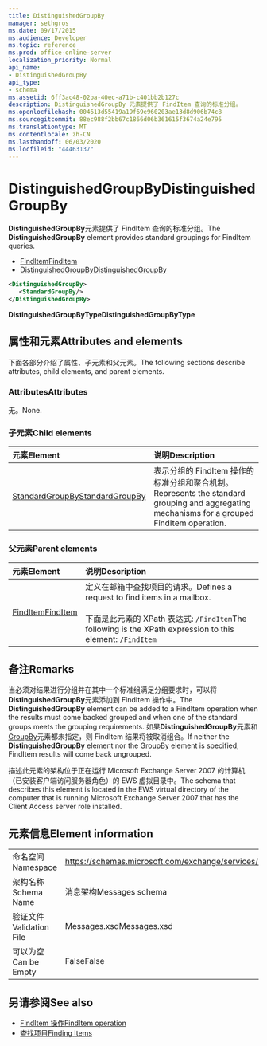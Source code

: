 ```yaml
---
title: DistinguishedGroupBy
manager: sethgros
ms.date: 09/17/2015
ms.audience: Developer
ms.topic: reference
ms.prod: office-online-server
localization_priority: Normal
api_name:
- DistinguishedGroupBy
api_type:
- schema
ms.assetid: 6ff3ac48-02ba-40ec-a71b-c401bb2b127c
description: DistinguishedGroupBy 元素提供了 FindItem 查询的标准分组。
ms.openlocfilehash: 004613d55419a19f69e960203ae13d8d906b74c8
ms.sourcegitcommit: 88ec988f2bb67c1866d06b361615f3674a24e795
ms.translationtype: MT
ms.contentlocale: zh-CN
ms.lasthandoff: 06/03/2020
ms.locfileid: "44463137"
---
```

# <a name="distinguishedgroupby"></a><span data-ttu-id="e2bd6-103">DistinguishedGroupBy</span><span class="sxs-lookup"><span data-stu-id="e2bd6-103">DistinguishedGroupBy</span></span>

<span data-ttu-id="e2bd6-104">**DistinguishedGroupBy**元素提供了 FindItem 查询的标准分组。</span><span class="sxs-lookup"><span data-stu-id="e2bd6-104">The **DistinguishedGroupBy** element provides standard groupings for FindItem queries.</span></span> 
  
- [<span data-ttu-id="e2bd6-105">FindItem</span><span class="sxs-lookup"><span data-stu-id="e2bd6-105">FindItem</span></span>](finditem.md) 
- [<span data-ttu-id="e2bd6-106">DistinguishedGroupBy</span><span class="sxs-lookup"><span data-stu-id="e2bd6-106">DistinguishedGroupBy</span></span>](distinguishedgroupby.md)
  
```xml
<DistinguishedGroupBy>
   <StandardGroupBy/>
</DistinguishedGroupBy>
```

 <span data-ttu-id="e2bd6-107">**DistinguishedGroupByType**</span><span class="sxs-lookup"><span data-stu-id="e2bd6-107">**DistinguishedGroupByType**</span></span>
## <a name="attributes-and-elements"></a><span data-ttu-id="e2bd6-108">属性和元素</span><span class="sxs-lookup"><span data-stu-id="e2bd6-108">Attributes and elements</span></span>

<span data-ttu-id="e2bd6-109">下面各部分介绍了属性、子元素和父元素。</span><span class="sxs-lookup"><span data-stu-id="e2bd6-109">The following sections describe attributes, child elements, and parent elements.</span></span>
  
### <a name="attributes"></a><span data-ttu-id="e2bd6-110">Attributes</span><span class="sxs-lookup"><span data-stu-id="e2bd6-110">Attributes</span></span>

<span data-ttu-id="e2bd6-111">无。</span><span class="sxs-lookup"><span data-stu-id="e2bd6-111">None.</span></span>
  
### <a name="child-elements"></a><span data-ttu-id="e2bd6-112">子元素</span><span class="sxs-lookup"><span data-stu-id="e2bd6-112">Child elements</span></span>

|<span data-ttu-id="e2bd6-113">**元素**</span><span class="sxs-lookup"><span data-stu-id="e2bd6-113">**Element**</span></span>|<span data-ttu-id="e2bd6-114">**说明**</span><span class="sxs-lookup"><span data-stu-id="e2bd6-114">**Description**</span></span>|
|:-----|:-----|
|[<span data-ttu-id="e2bd6-115">StandardGroupBy</span><span class="sxs-lookup"><span data-stu-id="e2bd6-115">StandardGroupBy</span></span>](standardgroupby.md) <br/> |<span data-ttu-id="e2bd6-116">表示分组的 FindItem 操作的标准分组和聚合机制。</span><span class="sxs-lookup"><span data-stu-id="e2bd6-116">Represents the standard grouping and aggregating mechanisms for a grouped FindItem operation.</span></span>  <br/> |
   
### <a name="parent-elements"></a><span data-ttu-id="e2bd6-117">父元素</span><span class="sxs-lookup"><span data-stu-id="e2bd6-117">Parent elements</span></span>

|<span data-ttu-id="e2bd6-118">**元素**</span><span class="sxs-lookup"><span data-stu-id="e2bd6-118">**Element**</span></span>|<span data-ttu-id="e2bd6-119">**说明**</span><span class="sxs-lookup"><span data-stu-id="e2bd6-119">**Description**</span></span>|
|:-----|:-----|
|[<span data-ttu-id="e2bd6-120">FindItem</span><span class="sxs-lookup"><span data-stu-id="e2bd6-120">FindItem</span></span>](finditem.md) <br/> |<span data-ttu-id="e2bd6-121">定义在邮箱中查找项目的请求。</span><span class="sxs-lookup"><span data-stu-id="e2bd6-121">Defines a request to find items in a mailbox.</span></span><br/><br/><span data-ttu-id="e2bd6-122">下面是此元素的 XPath 表达式:  `/FindItem`</span><span class="sxs-lookup"><span data-stu-id="e2bd6-122">The following is the XPath expression to this element:  `/FindItem`</span></span> <br/> |
   
## <a name="remarks"></a><span data-ttu-id="e2bd6-123">备注</span><span class="sxs-lookup"><span data-stu-id="e2bd6-123">Remarks</span></span>

<span data-ttu-id="e2bd6-124">当必须对结果进行分组并在其中一个标准组满足分组要求时，可以将**DistinguishedGroupBy**元素添加到 FindItem 操作中。</span><span class="sxs-lookup"><span data-stu-id="e2bd6-124">The **DistinguishedGroupBy** element can be added to a FindItem operation when the results must come backed grouped and when one of the standard groups meets the grouping requirements.</span></span> <span data-ttu-id="e2bd6-125">如果**DistinguishedGroupBy**元素和[GroupBy](groupby.md)元素都未指定，则 FindItem 结果将被取消组合。</span><span class="sxs-lookup"><span data-stu-id="e2bd6-125">If neither the **DistinguishedGroupBy** element nor the [GroupBy](groupby.md) element is specified, FindItem results will come back ungrouped.</span></span> 
  
<span data-ttu-id="e2bd6-126">描述此元素的架构位于正在运行 Microsoft Exchange Server 2007 的计算机（已安装客户端访问服务器角色）的 EWS 虚拟目录中。</span><span class="sxs-lookup"><span data-stu-id="e2bd6-126">The schema that describes this element is located in the EWS virtual directory of the computer that is running Microsoft Exchange Server 2007 that has the Client Access server role installed.</span></span>
  
## <a name="element-information"></a><span data-ttu-id="e2bd6-127">元素信息</span><span class="sxs-lookup"><span data-stu-id="e2bd6-127">Element information</span></span>

|||
|:-----|:-----|
|<span data-ttu-id="e2bd6-128">命名空间</span><span class="sxs-lookup"><span data-stu-id="e2bd6-128">Namespace</span></span>  <br/> |https://schemas.microsoft.com/exchange/services/2006/messages  <br/> |
|<span data-ttu-id="e2bd6-129">架构名称</span><span class="sxs-lookup"><span data-stu-id="e2bd6-129">Schema Name</span></span>  <br/> |<span data-ttu-id="e2bd6-130">消息架构</span><span class="sxs-lookup"><span data-stu-id="e2bd6-130">Messages schema</span></span>  <br/> |
|<span data-ttu-id="e2bd6-131">验证文件</span><span class="sxs-lookup"><span data-stu-id="e2bd6-131">Validation File</span></span>  <br/> |<span data-ttu-id="e2bd6-132">Messages.xsd</span><span class="sxs-lookup"><span data-stu-id="e2bd6-132">Messages.xsd</span></span>  <br/> |
|<span data-ttu-id="e2bd6-133">可以为空</span><span class="sxs-lookup"><span data-stu-id="e2bd6-133">Can be Empty</span></span>  <br/> |<span data-ttu-id="e2bd6-134">False</span><span class="sxs-lookup"><span data-stu-id="e2bd6-134">False</span></span>  <br/> |
   
## <a name="see-also"></a><span data-ttu-id="e2bd6-135">另请参阅</span><span class="sxs-lookup"><span data-stu-id="e2bd6-135">See also</span></span>

- [<span data-ttu-id="e2bd6-136">FindItem 操作</span><span class="sxs-lookup"><span data-stu-id="e2bd6-136">FindItem operation</span></span>](finditem-operation.md)
- [<span data-ttu-id="e2bd6-137">查找项目</span><span class="sxs-lookup"><span data-stu-id="e2bd6-137">Finding Items</span></span>](https://msdn.microsoft.com/library/63af1f9c-464b-4fca-9ae3-3d60f24ca93c%28Office.15%29.aspx)

